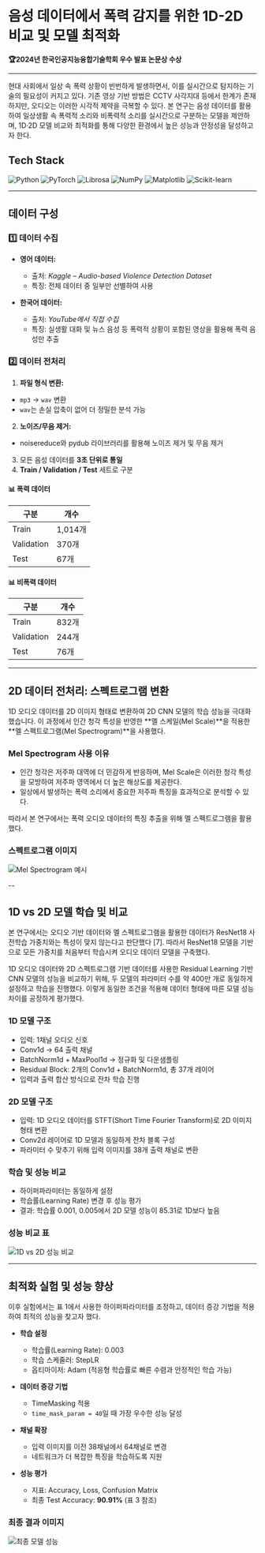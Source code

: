 # 음성 데이터에서 폭력 감지를 위한 1D-2D 비교 및 모델 최적화

**🏆2024년 한국인공지능융합기술학회 우수 발표 논문상 수상**

---

현대 사회에서 일상 속 폭력 상황이 빈번하게 발생하면서, 이를 실시간으로 탐지하는 기술의 필요성이 커지고 있다. 기존 영상 기반 방법은 CCTV 사각지대 등에서 한계가 존재하지만, 오디오는 이러한 시각적 제약을 극복할 수 있다.
본 연구는 음성 데이터를 활용하여 일상생활 속 폭력적 소리와 비폭력적 소리를 실시간으로 구분하는 모델을 제안하며,
1D·2D 모델 비교와 최적화를 통해 다양한 환경에서 높은 성능과 안정성을 달성하고자 한다.

## Tech Stack

![Python](https://img.shields.io/badge/Python-3776AB?style=for-the-badge&logo=python&logoColor=white) ![PyTorch](https://img.shields.io/badge/PyTorch-EE4C2C?style=for-the-badge&logo=pytorch&logoColor=white) ![Librosa](https://img.shields.io/badge/Librosa-000000?style=for-the-badge&logo=python&logoColor=white) ![NumPy](https://img.shields.io/badge/NumPy-013243?style=for-the-badge&logo=numpy&logoColor=white) ![Matplotlib](https://img.shields.io/badge/Matplotlib-11557C?style=for-the-badge&logo=matplotlib&logoColor=white) ![Scikit-learn](https://img.shields.io/badge/scikit--learn-F7931E?style=for-the-badge&logo=scikit-learn&logoColor=white)

---

## 데이터 구성

### 1️⃣ 데이터 수집

- **영어 데이터:**  
  - 출처: *Kaggle – Audio-based Violence Detection Dataset*  
  - 특징: 전체 데이터 중 일부만 선별하여 사용  

- **한국어 데이터:**  
  - 출처: *YouTube에서 직접 수집*  
  - 특징: 실생활 대화 및 뉴스 음성 등 폭력적 상황이 포함된 영상을 활용해 폭력 음성만 추출  

### 2️⃣ 데이터 전처리
1. **파일 형식 변환:**  
  - `mp3` → `wav` 변환  
  - `wav`는 손실 압축이 없어 더 정밀한 분석 가능
2. **노이즈/무음 제거:**  
  - noisereduce와 pydub 라이브러리를 활용해 노이즈 제거 및 무음 제거 
3. 모든 음성 데이터를 **3초 단위로 통일**
4. **Train / Validation / Test** 세트로 구분

#### 📊 폭력 데이터
| 구분 | 개수 |
|------|------|
| Train | 1,014개 |
| Validation | 370개 |
| Test | 67개 |

#### 📊 비폭력 데이터
| 구분 | 개수 |
|------|------|
| Train | 832개 |
| Validation | 244개 |
| Test | 76개 |
---

## 2D 데이터 전처리: 스펙트로그램 변환

1D 오디오 데이터를 2D 이미지 형태로 변환하여 2D CNN 모델의 학습 성능을 극대화했습니다. 이 과정에서 인간 청각 특성을 반영한 **멜 스케일(Mel Scale)**을 적용한 **멜 스펙트로그램(Mel Spectrogram)**을 사용했다.

### Mel Spectrogram 사용 이유
- 인간 청각은 저주파 대역에 더 민감하게 반응하며, Mel Scale은 이러한 청각 특성을 모방하여 저주파 영역에서 더 높은 해상도를 제공한다.
- 일상에서 발생하는 폭력 소리에서 중요한 저주파 특징을 효과적으로 분석할 수 있다.

따라서 본 연구에서는 폭력 오디오 데이터의 특징 추출을 위해 멜 스펙트로그램을 활용했다.

### 스펙트로그램 이미지
![Mel Spectrogram 예시](./images/mel_spectrogram_example.png)

--

## 1D vs 2D 모델 학습 및 비교

본 연구에서는 오디오 기반 데이터와 멜 스펙트로그램을 활용한 데이터가 ResNet18 사전학습 가중치와는 특성이 맞지 않는다고 판단했다 [7]. 따라서 ResNet18 모델을 기반으로 모든 가중치를 처음부터 학습시켜 오디오 데이터 모델을 구축했다.

1D 오디오 데이터와 2D 스펙트로그램 기반 데이터를 사용한 Residual Learning 기반 CNN 모델의 성능을 비교하기 위해, 두 모델의 파라미터 수를 약 400만 개로 동일하게 설정하고 학습을 진행했다. 이렇게 동일한 조건을 적용해 데이터 형태에 따른 모델 성능 차이를 공정하게 평가했다.

### 1D 모델 구조
- 입력: 1채널 오디오 신호  
- Conv1d → 64 출력 채널  
- BatchNorm1d + MaxPool1d → 정규화 및 다운샘플링  
- Residual Block: 2개의 Conv1d + BatchNorm1d, 총 37개 레이어  
- 입력과 출력 합산 방식으로 잔차 학습 진행

### 2D 모델 구조
- 입력: 1D 오디오 데이터를 STFT(Short Time Fourier Transform)로 2D 이미지 형태 변환  
- Conv2d 레이어로 1D 모델과 동일하게 잔차 블록 구성  
- 파라미터 수 맞추기 위해 입력 이미지를 38개 출력 채널로 변환  

### 학습 및 성능 비교
- 하이퍼파라미터는 동일하게 설정  
- 학습률(Learning Rate) 변경 후 성능 평가  
- 결과: 학습률 0.001, 0.005에서 2D 모델 성능이 85.31로 1D보다 높음

### 성능 비교 표
![1D vs 2D 성능 비교](./images/1d_2d_comparison.png)

---

## 최적화 실험 및 성능 향상

이후 실험에서는 표 1에서 사용한 하이퍼파라미터를 조정하고, 데이터 증강 기법을 적용하여 최적의 성능을 찾고자 했다.

- **학습 설정**  
  - 학습률(Learning Rate): 0.003  
  - 학습 스케줄러: StepLR  
  - 옵티마이저: Adam (적응형 학습률로 빠른 수렴과 안정적인 학습 가능)

- **데이터 증강 기법**  
  - TimeMasking 적용  
  - `time_mask_param = 40`일 때 가장 우수한 성능 달성

- **채널 확장**  
  - 입력 이미지를 이전 38채널에서 64채널로 변경  
  - 네트워크가 더 복잡한 특징을 학습하도록 지원

- **성능 평가**  
  - 지표: Accuracy, Loss, Confusion Matrix  
  - 최종 Test Accuracy: **90.91%** (표 3 참조)

### 최종 결과 이미지
![최종 모델 성능](./images/final_model_performance.png)
